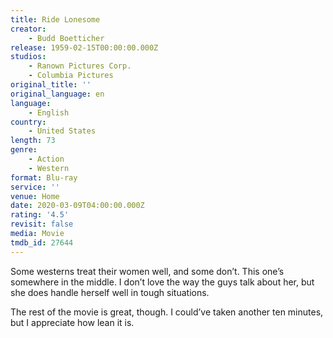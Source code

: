 ```yaml
---
title: Ride Lonesome
creator:
    - Budd Boetticher
release: 1959-02-15T00:00:00.000Z
studios:
    - Ranown Pictures Corp.
    - Columbia Pictures
original_title: ''
original_language: en
language:
    - English
country:
    - United States
length: 73
genre:
    - Action
    - Western
format: Blu-ray
service: ''
venue: Home
date: 2020-03-09T04:00:00.000Z
rating: '4.5'
revisit: false
media: Movie
tmdb_id: 27644
---
```


Some westerns treat their women well, and some don’t. This one’s somewhere in the middle. I don’t love the way the guys talk about her, but she does handle herself well in tough situations.

The rest of the movie is great, though. I could’ve taken another ten minutes, but I appreciate how lean it is.
